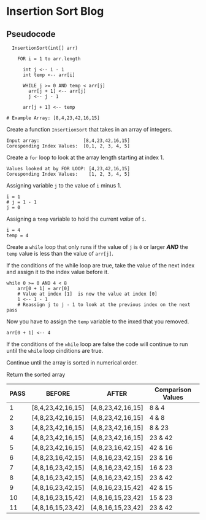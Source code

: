 # Insertion Sort Blog 

## Pseudocode
```
  InsertionSort(int[] arr)
  
    FOR i = 1 to arr.length
    
      int j <-- i - 1
      int temp <-- arr[i]
      
      WHILE j >= 0 AND temp < arr[j]
        arr[j + 1] <-- arr[j]
        j <-- j - 1
        
      arr[j + 1] <-- temp

# Example Array: [8,4,23,42,16,15]
```

Create a function `InsertionSort` that takes in an array of integers. 
```
Input array:                [8,4,23,42,16,15]
Coresponding Index Values:  [0,1, 2, 3, 4, 5]
```

Create a `for` loop to look at the array length starting at index 1. 
```
Values looked at by FOR LOOP: [4,23,42,16,15]
Coresponding Index Values:    [1, 2, 3, 4, 5]
```

Assigning variable `j` to the value of `i` minus 1. 
```
i = 1
# j = 1 - 1 
j = 0
```

Assigning a `temp` variable to hold the current *value* of `i`.
```
i = 4
temp = 4
```

Create a `while` loop that only runs if the value of `j` is `0` or larger ***AND*** the `temp` value is less than the value of `arr[j]`.

If the conditions of the while loop are true, take the value of the next index and assign it to the index value before it.
```
while 0 >= 0 AND 4 < 8
    arr[0 + 1] = arr[0]
    # Value at index [1]  is now the value at index [0] 
    1 <-- 1 - 1
    # Reassign j to j - 1 to look at the previous index on the next pass
```

Now you have to assign the `temp` variable to the inxed that you removed.
```
arr[0 + 1] <-- 4
```

If the conditions of the `while` loop are false the code will continue to run until the `while` loop cinditions are true. 

Continue until the array is sorted in numerical order.

Return the sorted array


| PASS | BEFORE | AFTER | Comparison Values |
| --- | --- | --- | --- |
| 1 | [8,4,23,42,16,15] | [4,8,23,42,16,15] | 8 & 4 |
| 2 | [4,8,23,42,16,15] | [4,8,23,42,16,15] | 4 & 8 |
| 3 | [4,8,23,42,16,15] | [4,8,23,42,16,15] | 8 & 23 |
| 4 | [4,8,23,42,16,15] | [4,8,23,42,16,15] | 23 & 42 |
| 5 | [4,8,23,42,16,15] | [4,8,23,16,42,15] | 42 & 16 |
| 6 | [4,8,23,16,42,15] | [4,8,16,23,42,15] | 23 & 16 |
| 7 | [4,8,16,23,42,15] | [4,8,16,23,42,15] | 16 & 23  |
| 8 | [4,8,16,23,42,15] | [4,8,16,23,42,15] | 23 & 42  |
| 9 | [4,8,16,23,42,15] | [4,8,16,23,15,42] | 42 & 15  |
| 10 | [4,8,16,23,15,42] | [4,8,16,15,23,42] | 15 & 23 |
| 11 | [4,8,16,15,23,42] | [4,8,16,15,23,42] | 23 & 42 |
